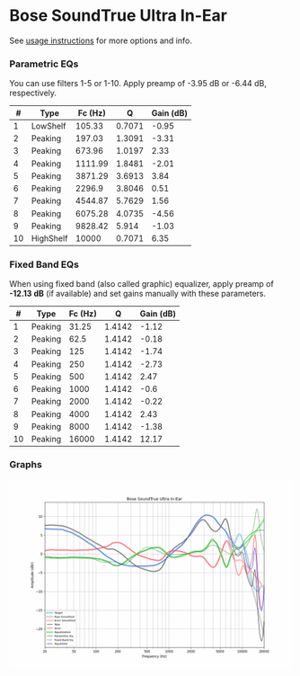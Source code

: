 # Bose SoundTrue Ultra In-Ear
See [usage instructions](https://github.com/jaakkopasanen/AutoEq#usage) for more options and info.

### Parametric EQs
You can use filters 1-5 or 1-10. Apply preamp of -3.95 dB or -6.44 dB, respectively.

|   # | Type      |   Fc (Hz) |      Q |   Gain (dB) |
|-----|-----------|-----------|--------|-------------|
|   1 | LowShelf  |    105.33 | 0.7071 |       -0.95 |
|   2 | Peaking   |    197.03 | 1.3091 |       -3.31 |
|   3 | Peaking   |    673.96 | 1.0197 |        2.33 |
|   4 | Peaking   |   1111.99 | 1.8481 |       -2.01 |
|   5 | Peaking   |   3871.29 | 3.6913 |        3.84 |
|   6 | Peaking   |   2296.9  | 3.8046 |        0.51 |
|   7 | Peaking   |   4544.87 | 5.7629 |        1.56 |
|   8 | Peaking   |   6075.28 | 4.0735 |       -4.56 |
|   9 | Peaking   |   9828.42 | 5.914  |       -1.03 |
|  10 | HighShelf |  10000    | 0.7071 |        6.35 |

### Fixed Band EQs
When using fixed band (also called graphic) equalizer, apply preamp of **-12.13 dB** (if available) and set gains manually with these parameters.

|   # | Type    |   Fc (Hz) |      Q |   Gain (dB) |
|-----|---------|-----------|--------|-------------|
|   1 | Peaking |     31.25 | 1.4142 |       -1.12 |
|   2 | Peaking |     62.5  | 1.4142 |       -0.18 |
|   3 | Peaking |    125    | 1.4142 |       -1.74 |
|   4 | Peaking |    250    | 1.4142 |       -2.73 |
|   5 | Peaking |    500    | 1.4142 |        2.47 |
|   6 | Peaking |   1000    | 1.4142 |       -0.6  |
|   7 | Peaking |   2000    | 1.4142 |       -0.22 |
|   8 | Peaking |   4000    | 1.4142 |        2.43 |
|   9 | Peaking |   8000    | 1.4142 |       -1.38 |
|  10 | Peaking |  16000    | 1.4142 |       12.17 |

### Graphs
![](./Bose%20SoundTrue%20Ultra%20In-Ear.png)
